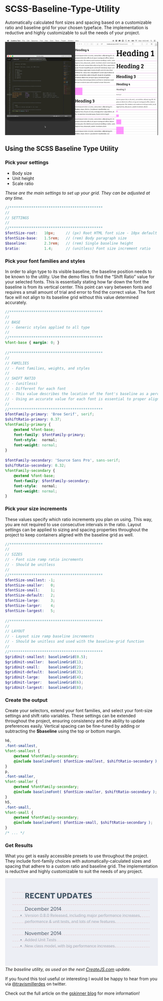 # SCSS-Baseline-Type-Utility
Automatically calculated font sizes and spacing based on a customizable ratio and baseline grid for your chosen typeface. The implementation is reductive and highly customizable to suit the needs of your project.


![alt tag](assets/scss-baseline-type-utility.gif)


## Using the SCSS Baseline Type Utility
### Pick your settings
- Body size
- Unit height
- Scale ratio

_These are the main settings to set up your grid. They can be adjusted at any time._


```scss
//*******************************************
//
// SETTINGS
//
//*******************************************
$fontSize-root:   10px;     // (px) Root HTML font size - 10px default
$fontSize-base:   1.5rem;   // (rem) Body paragraph size
$baseline:        2.3rem;   // (rem) Single baseline height
$ratio:           1.4;      // (unitless) Font size increment ratio
```


### Pick your font families and styles
In order to align type to its visible baseline, the baseline position needs to be known to the utility. Use the demo files to find the “Shift Ratio” value for your selected fonts. This is essentially stating how far down the font the baseline is from its vertical center. This point can vary between fonts and requires a small amount of trial and error to find the correct value. The font face will not align to its baseline grid without this value determined accurately.


```scss
//*******************************************
//
// BASE
// - Generic styles applied to all type
//
//*******************************************
%font-base { margin: 0; }

//*******************************************
//
// FAMILIES
// - Font families, weights, and styles
//
// SHIFT RATIO
// - (unitless)
// - Different for each font
// - This value describes the location of the font's baseline as a percentage
// - Using an accurate value for each font is essential to proper alignment
//
//*******************************************
$fontFamily-primary: 'Bree Serif', serif;
$shiftRatio-primary: 0.37;
%fontFamily-primary {
    @extend %font-base;
    font-family: $fontFamily-primary;
    font-style:  normal;
    font-weight: normal;
}

$fontFamily-secondary: 'Source Sans Pro', sans-serif;
$shiftRatio-secondary: 0.32;
%fontFamily-secondary {
    @extend %font-base;
    font-family: $fontFamily-secondary;
    font-style:  normal;
    font-weight: normal;
}
```


### Pick your size increments
These values specify which ratio increments you plan on using. This way, you are not required to use consecutive intervals in the ratio. Layout settings can be applied to sizing and spacing properties throughout the project to keep containers aligned with the baseline grid as well.


```scss
//*******************************************
//
// SIZES
// - Font size ramp ratio increments
// - Should be unitless
//
//*******************************************
$fontSize-smallest: -1;
$fontSize-smaller:   0;
$fontSize-small:     1;
$fontSize-default:   2;
$fontSize-large:     3;
$fontSize-larger:    4;
$fontSize-largest:   5;

//*******************************************
//
// LAYOUT
// - Layout size ramp baseline increments
// - Should be unitless and used with the baseline-grid function
//
//*******************************************
$gridUnit-smallest: baselineGrid(0.5);
$gridUnit-smaller:  baselineGrid(1);
$gridUnit-small:    baselineGrid(2);
$gridUnit-default:  baselineGrid(3);
$gridUnit-large:    baselineGrid(4);
$gridUnit-larger:   baselineGrid(6);
$gridUnit-largest:  baselineGrid(8);
```


### Create the output
Create your selectors, extend your font families, and select your font-size settings and shift ratio variables. These settings can be extended throughout the project, ensuring consistency and the ability to update preferences easily. Vertical spacing can be fine-tuned by adding or subtracting the **$baseline** using the top or bottom margin.


```scss
h6,
.font-smallest,
%font-smallest {
    @extend %fontFamily-secondary;
    @include baselineFont( $fontSize-smallest, $shiftRatio-secondary );
}
p,
.font-smaller,
%font-smaller {
    @extend %fontFamily-secondary;
    @include baselineFont( $fontSize-smaller, $shiftRatio-secondary );
}
h5,
.font-small,
%font-small {
    @extend %fontFamily-secondary;
    @include baselineFont( $fontSize-small, $shiftRatio-secondary );
}
/* ... */
```


### Get Results
What you get is easily accessible presets to use throughout the project. They include font-family choices with automatically-calculated sizes and spacing that adhere to a custom ratio and baseline grid. The implementation is reductive and highly customizable to suit the needs of any project.


![alt tag](assets/baseline-result.gif)
_The baseline utility, as used on the next [CreateJS.com](http://createjs.com) update._


If you found this tool useful or interesting I would be happy to hear from you via [@travismillerdes](https://twitter.com/travismillerdes) on twitter.

Check out the full article on the [gskinner blog](http://blog.gskinner.com/archives/2015/05/better-typogra…ny-web-project.html) for more information!
